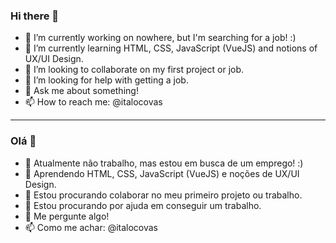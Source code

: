 ### Hi there 👋


- 🔭 I’m currently working on nowhere, but I'm searching for a job! :)
- 🌱 I’m currently learning HTML, CSS, JavaScript (VueJS) and notions of UX/UI Design.
- 👯 I’m looking to collaborate on my first project or job.
- 🤔 I’m looking for help with getting a job.
- 💬 Ask me about something!
- 📫 How to reach me: @italocovas

---------------------------------------------------------------------------------

### Olá 👋


- 🔭 Atualmente não trabalho, mas estou em busca de um emprego! :)
- 🌱 Aprendendo HTML, CSS, JavaScript (VueJS) e noções de UX/UI Design.
- 👯 Estou procurando colaborar no meu primeiro projeto ou trabalho.
- 🤔 Estou procurando por ajuda em conseguir um trabalho.
- 💬 Me pergunte algo!
- 📫 Como me achar: @italocovas


